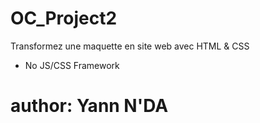 # OC_Project2 
Transformez une maquette en site web avec HTML &amp; CSS
- No JS/CSS Framework

# author: Yann N'DA
